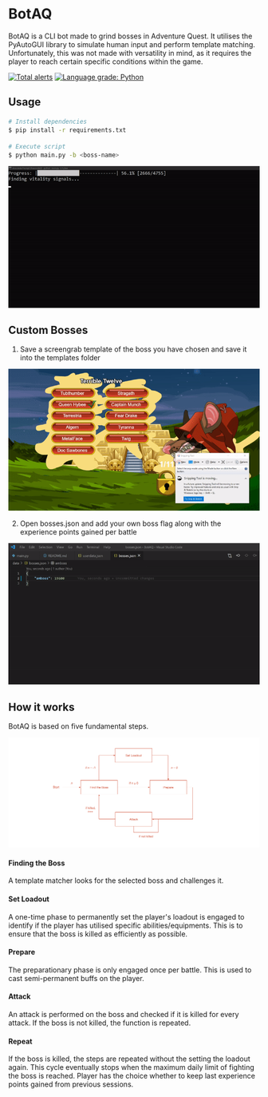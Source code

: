 # BotAQ
BotAQ is a CLI bot made to grind bosses in Adventure Quest. It utilises the PyAutoGUI library to simulate human input and perform template matching. Unfortunately, this was not made with versatility in mind, as it requires the player to reach certain specific conditions within the game.

[![Total alerts](https://img.shields.io/lgtm/alerts/g/winstxnhdw/BotAQ.svg?logo=lgtm&logoWidth=18)](https://lgtm.com/projects/g/winstxnhdw/BotAQ/alerts/)
[![Language grade: Python](https://img.shields.io/lgtm/grade/python/g/winstxnhdw/BotAQ.svg?logo=lgtm&logoWidth=18)](https://lgtm.com/projects/g/winstxnhdw/BotAQ/context:python)

## Usage
```bash
# Install dependencies
$ pip install -r requirements.txt

# Execute script
$ python main.py -b <boss-name>
```
<div align="center">
  <img src="resources/terminal.gif" \>
</div>

## Custom Bosses
1. Save a screengrab template of the boss you have chosen and save it into the templates folder

<div align="center">
  <img src="resources/snipping.gif" \>
</div>

2. Open bosses.json and add your own boss flag along with the experience points gained per battle

<div align="center">
  <img src="resources/add_boss.gif" \>
</div>

## How it works
BotAQ is based on five fundamental steps.

<div align="center">
  <img src="resources/flowchart.png" \>
</div>

#### Finding the Boss
A template matcher looks for the selected boss and challenges it.

#### Set Loadout
A one-time phase to permanently set the player's loadout is engaged to identify if the player has utilised specific abilities/equipments. This is to ensure that the boss is killed as efficiently as possible.

#### Prepare
The preparationary phase is only engaged once per battle. This is used to cast semi-permanent buffs on the player.

#### Attack
An attack is performed on the boss and checked if it is killed for every attack. If the boss is not killed, the function is repeated.

#### Repeat
If the boss is killed, the steps are repeated without the setting the loadout again. This cycle eventually stops when the maximum daily limit of fighting the boss is reached. Player has the choice whether to keep last experience points gained from previous sessions.
